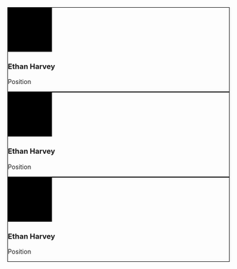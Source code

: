 <style>
    @media (max-width: 768px) {
        .person {
            flex: 1 1 100%;
        }
    }
    @media (min-width: 769px) {
        .person {
            flex: 1 1 calc(33.333% - 6px);
        }
    }    .container .people {
        display: flex;
        flex-wrap: wrap;
    }
    .person {
        border: #000 solid 1px;
    }
</style>

<div class="container people">
    <div class="person">
        <div class="placeholder" style="background-color: #000; width: 100px; height: 100px;"></div>
        <h3>Ethan Harvey</h3>
        <p>Position</p>
    </div>
    <div class="person">
        <div class="placeholder" style="background-color: #000; width: 100px; height: 100px;"></div>
        <h3>Ethan Harvey</h3>
        <p>Position</p>
    </div>
    <div class="person">
        <div class="placeholder" style="background-color: #000; width: 100px; height: 100px;"></div>
        <h3>Ethan Harvey</h3>
        <p>Position</p>
    </div>
</div>